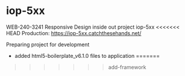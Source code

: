 # iop-5xx
WEB-240-3241 Responsive Design inside out project iop-5xx
<<<<<<< HEAD
Production: https://iop-5xx.catchthesehands.net/

Preparing project for development
- added html5-boilerplate_v6.1.0 files to application
=======


>>>>>>> add-framework
